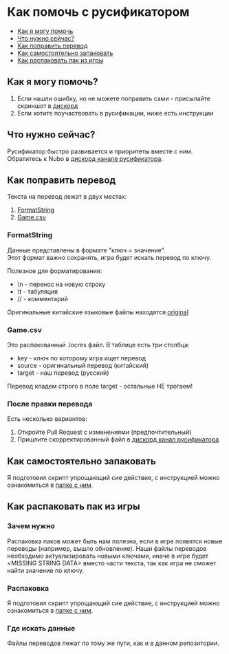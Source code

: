 # Как помочь с русификатором

- [Как я могу помочь](#как-я-могу-помочь)
- [Что нужно сейчас?](#что-нужно-сейчас)
- [Как поправить перевод](#как-поправить-перевод)
- [Как самостоятельно запаковать](#как-самостоятельно-запаковать)
- [Как распаковать пак из игры](#как-распаковать-пак-из-игры)

## Как я могу помочь?

1. Если нашли ошибку, но не можете поправить сами - присылайте скриншот в [дискорд](https://discord.com/channels/1319370292316864563/1321913367442755735)
2. Если хотите поучаствовать в русификации, ниже есть инструкции

## Что нужно сейчас?

Русификатор быстро развивается и приоритеты вместе с ним.
<br>Обратитесь к Nubo в [дискорд канале русификатора](https://discord.com/channels/1319370292316864563/1371067234818199622).

## Как поправить перевод

Текста на перевод лежат в двух местах: 

1. [FormatString](../patch/Ru_Patch_Strings_Main_P/ZhuxianClient/gamedata/client/FormatString)
2. [Game.csv](../patch/Locres/Game.csv)


### FormatString

Данные представлены в формате "ключ = значение". 
<br>Этот формат важно сохранять, игра будет искать перевод по ключу.

Полезное для форматирования:
- \n - перенос на новую строку
- \t - табуляция
- // - комментарий

Оригинальные китайские языковые файлы находятся [original](../original)

### Game.csv

Это распакованный .locres файл.
В таблице есть три столбца:
- key - ключ по которому игра ищет перевод
- source - оригинальный перевод (китайский)
- target - наш перевод (русский)

Перевод кладем строго в поле target - остальные НЕ трогаем!

### После правки перевода

Есть несколько вариантов:
1. Откройте Pull Request с изменениями (предпочтительный)
2. Пришлите скорректированный файл в [дискорд канал русификатора](https://discord.com/channels/1319370292316864563/1371067234818199622)

## Как самостоятельно запаковать

Я подготовил скрипт упрощающий сие действие, с инструкцией можно ознакомиться в [папке с ним](../tools).

## Как распаковать пак из игры

### Зачем нужно

Распаковка паков может быть нам полезна, если в игре появятся новые переводы (например, вышло обновление).
Наши файлы переводов необходимо актуализировать новыми ключами, иначе в игре будет \<MISSING STRING DATA\> вместо части текста,
так как игра не сможет найти значение по ключу.

### Распаковка

Я подготовил скрипт упрощающий сие действие, с инструкцией можно ознакомиться в [папке с ним](../tools).

### Где искать данные

Файлы переводов лежат по тому же пути, как и в данном репозитории.
